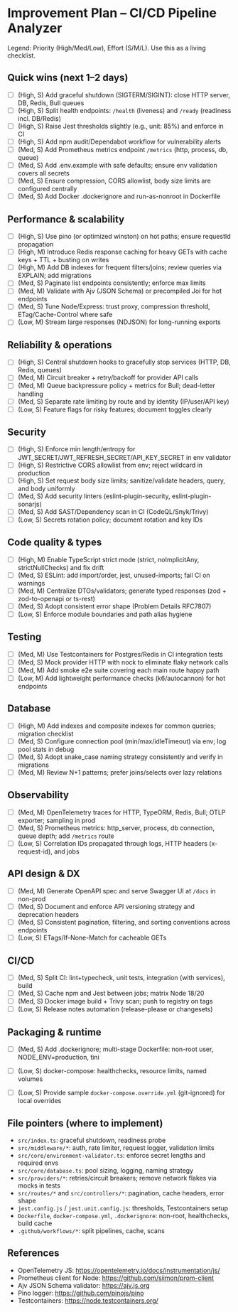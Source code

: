 # Improvement Plan – CI/CD Pipeline Analyzer

Legend: Priority (High/Med/Low), Effort (S/M/L). Use this as a living checklist.

## Quick wins (next 1–2 days)

- [ ] (High, S) Add graceful shutdown (SIGTERM/SIGINT): close HTTP server, DB, Redis, Bull queues
- [ ] (High, S) Split health endpoints: `/health` (liveness) and `/ready` (readiness incl. DB/Redis)
- [ ] (High, S) Raise Jest thresholds slightly (e.g., unit: 85%) and enforce in CI
- [ ] (High, S) Add npm audit/Dependabot workflow for vulnerability alerts
- [ ] (Med, S) Add Prometheus metrics endpoint `/metrics` (http, process, db, queue)
- [ ] (Med, S) Add .env.example with safe defaults; ensure env validation covers all secrets
- [ ] (Med, S) Ensure compression, CORS allowlist, body size limits are configured centrally
- [ ] (Med, S) Add Docker .dockerignore and run-as-nonroot in Dockerfile

## Performance & scalability

- [ ] (High, S) Use pino (or optimized winston) on hot paths; ensure requestId propagation
- [ ] (High, M) Introduce Redis response caching for heavy GETs with cache keys + TTL + busting on writes
- [ ] (High, M) Add DB indexes for frequent filters/joins; review queries via EXPLAIN; add migrations
- [ ] (Med, S) Paginate list endpoints consistently; enforce max limits
- [ ] (Med, M) Validate with Ajv (JSON Schema) or precompiled Joi for hot endpoints
- [ ] (Med, S) Tune Node/Express: trust proxy, compression threshold, ETag/Cache-Control where safe
- [ ] (Low, M) Stream large responses (NDJSON) for long-running exports

## Reliability & operations

- [ ] (High, S) Central shutdown hooks to gracefully stop services (HTTP, DB, Redis, queues)
- [ ] (Med, M) Circuit breaker + retry/backoff for provider API calls
- [ ] (Med, M) Queue backpressure policy + metrics for Bull; dead-letter handling
- [ ] (Med, S) Separate rate limiting by route and by identity (IP/user/API key)
- [ ] (Low, S) Feature flags for risky features; document toggles clearly

## Security

- [ ] (High, S) Enforce min length/entropy for JWT_SECRET/JWT_REFRESH_SECRET/API_KEY_SECRET in env validator
- [ ] (High, S) Restrictive CORS allowlist from env; reject wildcard in production
- [ ] (High, S) Set request body size limits; sanitize/validate headers, query, and body uniformly
- [ ] (Med, S) Add security linters (eslint-plugin-security, eslint-plugin-sonarjs)
- [ ] (Med, S) Add SAST/Dependency scan in CI (CodeQL/Snyk/Trivy)
- [ ] (Low, S) Secrets rotation policy; document rotation and key IDs

## Code quality & types

- [ ] (High, M) Enable TypeScript strict mode (strict, noImplicitAny, strictNullChecks) and fix drift
- [ ] (Med, S) ESLint: add import/order, jest, unused-imports; fail CI on warnings
- [ ] (Med, M) Centralize DTOs/validators; generate typed responses (zod + zod-to-openapi or ts-rest)
- [ ] (Med, S) Adopt consistent error shape (Problem Details RFC7807)
- [ ] (Low, S) Enforce module boundaries and path alias hygiene

## Testing

- [ ] (Med, M) Use Testcontainers for Postgres/Redis in CI integration tests
- [ ] (Med, S) Mock provider HTTP with nock to eliminate flaky network calls
- [ ] (Med, M) Add smoke e2e suite covering each main route happy path
- [ ] (Low, M) Add lightweight performance checks (k6/autocannon) for hot endpoints

## Database

- [ ] (High, M) Add indexes and composite indexes for common queries; migration checklist
- [ ] (Med, S) Configure connection pool (min/max/idleTimeout) via env; log pool stats in debug
- [ ] (Med, S) Adopt snake_case naming strategy consistently and verify in migrations
- [ ] (Med, M) Review N+1 patterns; prefer joins/selects over lazy relations

## Observability

- [ ] (Med, M) OpenTelemetry traces for HTTP, TypeORM, Redis, Bull; OTLP exporter; sampling in prod
- [ ] (Med, S) Prometheus metrics: http_server, process, db connection, queue depth; add `/metrics` route
- [ ] (Low, S) Correlation IDs propagated through logs, HTTP headers (x-request-id), and jobs

## API design & DX

- [ ] (Med, M) Generate OpenAPI spec and serve Swagger UI at `/docs` in non-prod
- [ ] (Med, S) Document and enforce API versioning strategy and deprecation headers
- [ ] (Med, S) Consistent pagination, filtering, and sorting conventions across endpoints
- [ ] (Low, S) ETags/If-None-Match for cacheable GETs

## CI/CD

- [ ] (Med, S) Split CI: lint+typecheck, unit tests, integration (with services), build
- [ ] (Med, S) Cache npm and Jest between jobs; matrix Node 18/20
- [ ] (Med, S) Docker image build + Trivy scan; push to registry on tags
- [ ] (Low, S) Release notes automation (release-please or changesets)

## Packaging & runtime

- [ ] (Med, S) Add .dockerignore; multi-stage Dockerfile: non-root user, NODE_ENV=production, tini
- [ ] (Low, S) docker-compose: healthchecks, resource limits, named volumes
- [ ] (Low, S) Provide sample `docker-compose.override.yml` (git-ignored) for local overrides


## File pointers (where to implement)

- `src/index.ts`: graceful shutdown, readiness probe
- `src/middleware/*`: auth, rate limiter, request logger, validation limits
- `src/core/environment-validator.ts`: enforce secret lengths and required envs
- `src/core/database.ts`: pool sizing, logging, naming strategy
- `src/providers/*`: retries/circuit breakers; remove network flakes via mocks in tests
- `src/routes/*` and `src/controllers/*`: pagination, cache headers, error shape
- `jest.config.js` / `jest.unit.config.js`: thresholds, Testcontainers setup
- `Dockerfile`, `docker-compose.yml`, `.dockerignore`: non-root, healthchecks, build cache
- `.github/workflows/*`: split pipelines, cache, scans

## References

- OpenTelemetry JS: <https://opentelemetry.io/docs/instrumentation/js/>
- Prometheus client for Node: <https://github.com/siimon/prom-client>
- Ajv JSON Schema validator: <https://ajv.js.org>
- Pino logger: <https://github.com/pinojs/pino>
- Testcontainers: <https://node.testcontainers.org/>

